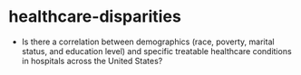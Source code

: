 # healthcare-disparities

* Is there a correlation between demographics (race, poverty, marital status, and education level) and specific treatable healthcare conditions in hospitals across the United States?

